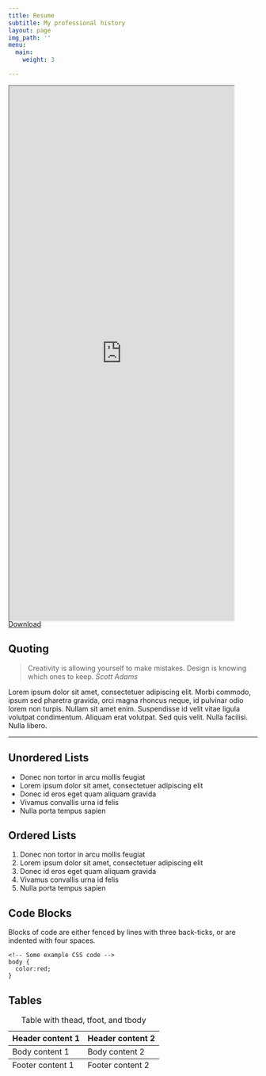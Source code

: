 ```yaml
---
title: Resume
subtitle: My professional history
layout: page
img_path: ''
menu:
  main:
    weight: 3

---
```

<div align="center" class="embed-responsive embed-responsive-16by9" style="width:90%;height:1080px">
<iframe class= "embed-responsive-item" style="width:100%;height:1080px" src="https://docs.google.com/document/d/e/2PACX-1vQQdOZgvQ80xqCsxA9V1dwyT8MfogDZ10t8uXJx_6evsW69Nb3DqW_hDaEp4t28bg/pub?embedded=true" scrolling="yes"></iframe>
</div>
<div id="resume-download">
<a href="https://docs.google.com/document/d/e/2PACX-1vQQdOZgvQ80xqCsxA9V1dwyT8MfogDZ10t8uXJx_6evsW69Nb3DqW_hDaEp4t28bg/pub?embedded=true" class="btn btn-primary">Download</a>
</div>



## Quoting

>Creativity is allowing yourself to make mistakes. Design is knowing which ones to keep. <cite>Scott Adams</cite>

Lorem ipsum dolor sit amet, consectetuer adipiscing elit. Morbi commodo, ipsum sed pharetra gravida, orci magna rhoncus neque, id pulvinar odio lorem non turpis. Nullam sit amet enim. Suspendisse id velit vitae ligula volutpat condimentum. Aliquam erat volutpat. Sed quis velit. Nulla facilisi. Nulla libero.

<hr />

## Unordered Lists

+ Donec non tortor in arcu mollis feugiat
+ Lorem ipsum dolor sit amet, consectetuer adipiscing elit
+ Donec id eros eget quam aliquam gravida
+ Vivamus convallis urna id felis
+ Nulla porta tempus sapien

## Ordered Lists

1. Donec non tortor in arcu mollis feugiat
2. Lorem ipsum dolor sit amet, consectetuer adipiscing elit
3. Donec id eros eget quam aliquam gravida
4. Vivamus convallis urna id felis
5. Nulla porta tempus sapien

## Code Blocks

Blocks of code are either fenced by lines with three back-ticks, or are indented with four spaces.

```
<!-- Some example CSS code -->
body {
  color:red;
}
```

## Tables

<table>
    <caption>Table with thead, tfoot, and tbody</caption>
  <thead>
    <tr>
      <th>Header content 1</th>
      <th>Header content 2</th>
    </tr>
  </thead>
  <tbody>
    <tr>
      <td>Body content 1</td>
      <td>Body content 2</td>
    </tr>
  </tbody>
  <tfoot>
    <tr>
      <td>Footer content 1</td>
      <td>Footer content 2</td>
    </tr>
  </tfoot>
</table>